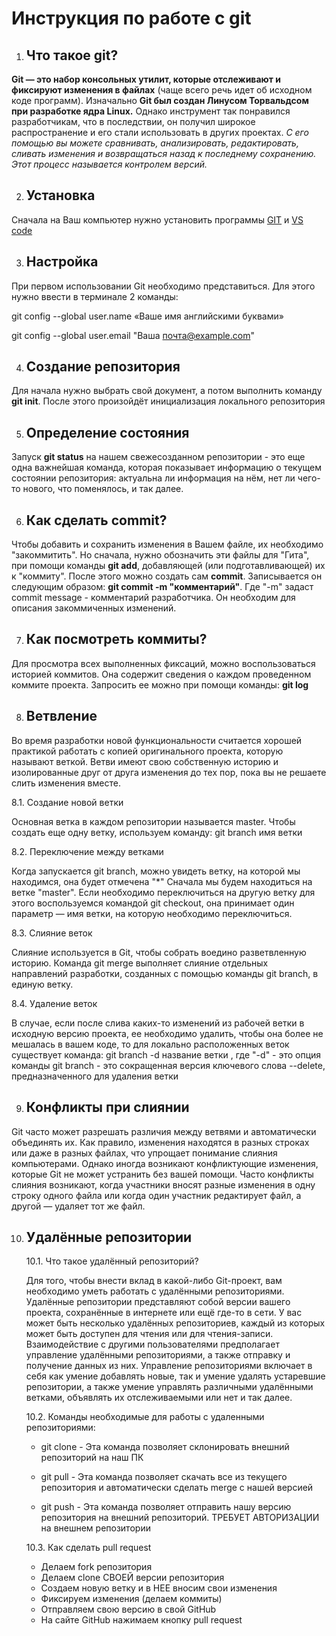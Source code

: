 # Инструкция по работе с git

1. ## Что такое git?

**Git — это набор консольных утилит, которые отслеживают и фиксируют изменения в файлах** (чаще всего речь идет об исходном коде программ). Изначально **Git был создан Линусом Торвальдсом при разработке ядра Linux.** Однако инструмент так понравился разработчикам, что в последствии, он получил широкое распространение и его стали использовать в других проектах. *С его помощью вы можете сравнивать, анализировать, редактировать, сливать изменения и возвращаться назад к последнему сохранению. Этот процесс называется контролем версий.*

2. ## Установка

Сначала на Ваш компьютер нужно установить программы [GIT](https://git-scm.com/) и [VS code](https://code.visualstudio.com/)

3. ## Настройка

При первом использовании Git необходимо представиться. Для
этого нужно ввести в терминале 2 команды:

git config --global user.name «Ваше имя английскими буквами» 

git config --global user.email "Ваша почта@example.com"

4. ## Создание репозитория

Для начала нужно выбрать свой документ, а потом выполнить команду **git init**. После этого произойдёт инициализация локального репозитория

5. ## Определение состояния

Запуск **git status** на нашем свежесозданном репозитории - это еще одна важнейшая команда, которая показывает информацию о текущем состоянии репозитория: актуальна ли информация на нём, нет ли чего-то нового, что поменялось, и так далее.

6. ## Как сделать commit?

Чтобы добавить и сохранить изменения в Вашем файле, их необходимо "закоммитить". Но сначала, нужно обозначить эти файлы для "Гита", при помощи команды **git add**, добавляющей (или подготавливающей) их к "коммиту". После этого можно создать сам **commit**. Записывается он следующим образом: **git commit -m "комментарий"**.
Где "-m" задаст commit message - комментарий разработчика. Он необходим для описания закоммиченных изменений.

7. ## Как посмотреть коммиты?

Для просмотра всех выполненных фиксаций, можно воспользоваться историей коммитов. Она содержит сведения о каждом проведенном коммите проекта. Запросить ее можно при помощи команды: **git log**

8. ## Ветвление
Во время разработки новой функциональности считается хорошей практикой работать с копией оригинального проекта, которую называют веткой. Ветви имеют свою собственную историю и изолированные друг от друга изменения до тех пор, пока вы не решаете слить изменения вместе. 

8.1. Создание новой ветки

Основная ветка в каждом репозитории называется master. Чтобы создать еще одну ветку, используем команду: git branch имя ветки

8.2. Переключение между ветками

Когда запускается git branch, можно увидеть ветку, на которой мы находимся, она будет отмечена "*" Сначала мы будем находиться на ветке "master". Если необходимо переключиться на другую ветку для этого воспользуемся командой git checkout, она принимает один параметр — имя ветки, на которую необходимо переключиться.

8.3. Слияние веток

Слияние используется в Git, чтобы собрать воедино разветвленную историю. Команда git merge выполняет слияние отдельных направлений разработки, созданных с помощью команды git branch, в единую ветку.

8.4. Удаление веток

В случае, если после слива каких-то изменений из рабочей ветки в исходную версию проекта, ее необходимо удалить, чтобы она более не мешалась в вашем коде, то для локально расположенных веток существует команда:
    git branch -d название ветки
    , где "-d" - это опция команды git branch - это сокращенная версия ключевого слова --delete, предназначенного для удаления ветки

9. ## Конфликты при слиянии

Git часто может разрешать различия между ветвями и автоматически объединять их. Как правило, изменения находятся в разных строках или даже в разных файлах, что упрощает понимание слияния компьютерами. Однако иногда возникают конфликтующие изменения, которые Git не может устранить без вашей помощи. Часто конфликты слияния возникают, когда участники вносят разные изменения в одну строку одного файла или когда один участник редактирует файл, а другой — удаляет тот же файл.

10. ## Удалённые репозитории

    10.1. Что такое удалённый репозиторий?

    Для того, чтобы внести вклад в какой-либо Git-проект, вам необходимо уметь работать с удалёнными репозиториями. Удалённые репозитории представляют собой версии вашего проекта, сохранённые в интернете или ещё где-то в сети. У вас может быть несколько удалённых репозиториев, каждый из которых может быть доступен для чтения или для чтения-записи. Взаимодействие с другими пользователями предполагает управление удалёнными репозиториями, а также отправку и получение данных из них. Управление репозиториями включает в себя как умение добавлять новые, так и умение удалять устаревшие репозитории, а также умение управлять различными удалёнными ветками, объявлять их отслеживаемыми или нет и так далее.

    10.2. Команды необходимые для работы с удаленными репозиториями:

    * git clone - Эта команда позволяет склонировать внешний репозиторий на наш ПК 

    * git pull - Эта команда позволяет скачать все из текущего репозитория и автоматически сделать merge с нашей версией 

    * git push - Эта команда позволяет отправить нашу версию репозитория на внешний репозиторий. ТРЕБУЕТ АВТОРИЗАЦИИ на внешнем репозитории 

    10.3. Как сделать pull request
    
    * Делаем fork репозитория
    * Делаем clone СВОЕЙ версии репозитория
    * Создаем новую ветку и в НЕЕ вносим свои изменения
    * Фиксируем изменения (делаем коммиты)
    * Отправляем свою версию в свой GitHub
    * На сайте GitHub нажимаем кнопку pull request 
